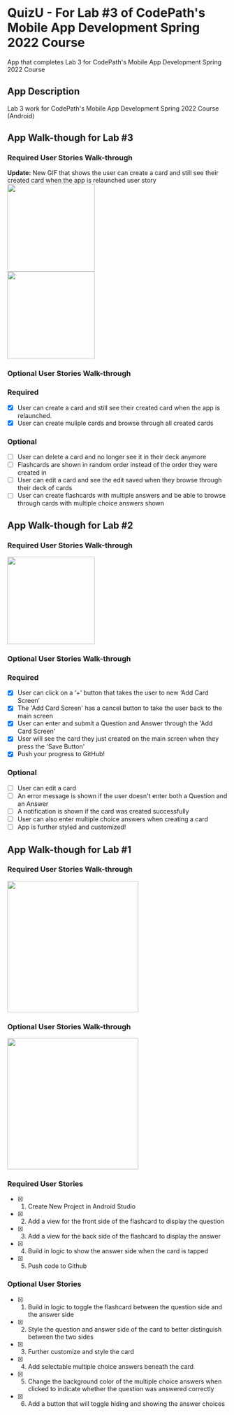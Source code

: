 # QuizU - For Lab #3 of CodePath's Mobile App Development Spring 2022 Course
App that completes Lab 3 for CodePath's Mobile App Development Spring 2022 Course

## App Description
Lab 3 work for CodePath's Mobile App Development Spring 2022 Course (Android)

## App Walk-though for Lab #3

### Required User Stories Walk-through
**Update:** New GIF that shows the user can create a card and still see their created card when the app is relaunched user story
<img src="http://recordit.co/7Ifv8tB1I0.gif" width=200><br>
<img src="http://recordit.co/UMk8yTrvqK.gif" width=200><br>

### Optional User Stories Walk-through

### Required
- [x] User can create a card and still see their created card when the app is relaunched.
- [x] User can create muliple cards and browse through all created cards

### Optional
- [ ] User can delete a card and no longer see it in their deck anymore
- [ ] Flashcards are shown in random order instead of the order they were created in
- [ ] User can edit a card and see the edit saved when they browse through their deck of cards
- [ ] User can create flashcards with multiple answers and be able to browse through cards with multiple choice answers shown

## App Walk-though for Lab #2
### Required User Stories Walk-through

<img src="http://recordit.co/z80Qrz7eXG.gif" width=200><br>

### Optional User Stories Walk-through

### Required
- [x] User can click on a ‘+’ button that takes the user to new ‘Add Card Screen’
- [x] The 'Add Card Screen' has a cancel button to take the user back to the main screen
- [x] User can enter and submit a Question and Answer through the 'Add Card Screen'
- [x] User will see the card they just created on the main screen when they press the 'Save Button'
- [x] Push your progress to GitHub!

### Optional
- [ ] User can edit a card
- [ ] An error message is shown if the user doesn't enter both a Question and an Answer
- [ ] A notification is shown if the card was created successfully
- [ ] User can also enter multiple choice answers when creating a card
- [ ] App is further styled and customized!

## App Walk-though for Lab #1

### Required User Stories Walk-through

<img src="http://recordit.co/dODhUN38hG.gif" width=300><br>

### Optional User Stories Walk-through

<img src="http://recordit.co/ftCpYPtviJ.gif" width=300><br>

### Required User Stories
- [x] 1. Create New Project in Android Studio
- [x] 2. Add a view for the front side of the flashcard to display the question
- [x] 3. Add a view for the back side of the flashcard to display the answer
- [x] 4. Build in logic to show the answer side when the card is tapped
- [x] 5. Push code to Github

### Optional User Stories
- [x] 1. Build in logic to toggle the flashcard between the question side and the answer side
- [x] 2. Style the question and answer side of the card to better distinguish between the two sides
- [x] 3. Further customize and style the card
- [x] 4. Add selectable multiple choice answers beneath the card
- [x] 5. Change the background color of the multiple choice answers when clicked to indicate whether the question was answered correctly
- [x] 6. Add a button that will toggle hiding and showing the answer choices
